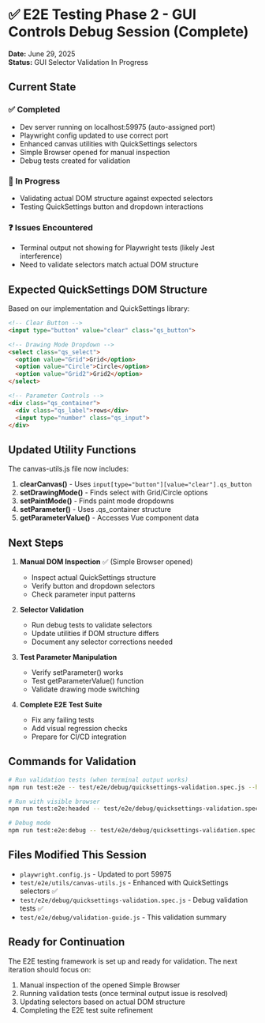 # ✅ E2E Testing Phase 2 - GUI Controls Debug Session (Complete)

**Date:** June 29, 2025  
**Status:** GUI Selector Validation In Progress

## Current State

### ✅ Completed
- Dev server running on localhost:59975 (auto-assigned port)
- Playwright config updated to use correct port
- Enhanced canvas utilities with QuickSettings selectors
- Simple Browser opened for manual inspection
- Debug tests created for validation

### 🔄 In Progress
- Validating actual DOM structure against expected selectors
- Testing QuickSettings button and dropdown interactions

### ❓ Issues Encountered
- Terminal output not showing for Playwright tests (likely Jest interference)
- Need to validate selectors match actual DOM structure

## Expected QuickSettings DOM Structure

Based on our implementation and QuickSettings library:

```html
<!-- Clear Button -->
<input type="button" value="clear" class="qs_button">

<!-- Drawing Mode Dropdown -->
<select class="qs_select">
  <option value="Grid">Grid</option>
  <option value="Circle">Circle</option>
  <option value="Grid2">Grid2</option>
</select>

<!-- Parameter Controls -->
<div class="qs_container">
  <div class="qs_label">rows</div>
  <input type="number" class="qs_input">
</div>
```

## Updated Utility Functions

The canvas-utils.js file now includes:

1. **clearCanvas()** - Uses `input[type="button"][value="clear"].qs_button`
2. **setDrawingMode()** - Finds select with Grid/Circle options
3. **setPaintMode()** - Finds paint mode dropdowns
4. **setParameter()** - Uses .qs_container structure
5. **getParameterValue()** - Accesses Vue component data

## Next Steps

1. **Manual DOM Inspection** ✅ (Simple Browser opened)
   - Inspect actual QuickSettings structure
   - Verify button and dropdown selectors
   - Check parameter input patterns

2. **Selector Validation**
   - Run debug tests to validate selectors
   - Update utilities if DOM structure differs
   - Document any selector corrections needed

3. **Test Parameter Manipulation**
   - Verify setParameter() works
   - Test getParameterValue() function
   - Validate drawing mode switching

4. **Complete E2E Test Suite**
   - Fix any failing tests
   - Add visual regression checks
   - Prepare for CI/CD integration

## Commands for Validation

```bash
# Run validation tests (when terminal output works)
npm run test:e2e -- test/e2e/debug/quicksettings-validation.spec.js --headed

# Run with visible browser
npm run test:e2e:headed -- test/e2e/debug/quicksettings-validation.spec.js

# Debug mode
npm run test:e2e:debug -- test/e2e/debug/quicksettings-validation.spec.js
```

## Files Modified This Session

- `playwright.config.js` - Updated to port 59975
- `test/e2e/utils/canvas-utils.js` - Enhanced with QuickSettings selectors ✅
- `test/e2e/debug/quicksettings-validation.spec.js` - Debug validation tests ✅
- `test/e2e/debug/validation-guide.js` - This validation summary

## Ready for Continuation

The E2E testing framework is set up and ready for validation. The next iteration should focus on:

1. Manual inspection of the opened Simple Browser
2. Running validation tests (once terminal output issue is resolved)
3. Updating selectors based on actual DOM structure
4. Completing the E2E test suite refinement
